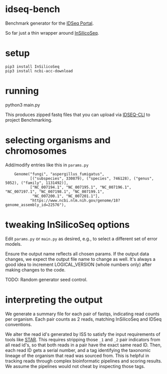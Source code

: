 # idseq-bench
Benchmark generator for the [IDSeq Portal](https://idseq.net).

So far just a thin wrapper around [InSilicoSeq](https://insilicoseq.readthedocs.io/en/latest/).

# setup
```
pip3 install InSilicoSeq
pip3 install ncbi-acc-download
```

# running
python3 main.py

This produces zipped fastq files that you can upload via [IDSEQ-CLI](https://github.com/chanzuckerberg/idseq-cli)
to project Benchmarking.


# selecting organisms and chromosomes
Add/modify entries like this in `params.py`
```
    Genome("fungi", "aspergillus_fumigatus",
           [("subspecies", 330879), ("species", 746128), ("genus", 5052), ("family", 1131492)],
           ["NC_007194.1", "NC_007195.1", "NC_007196.1", "NC_007197.1", "NC_007198.1", "NC_007199.1",
            "NC_007200.1", "NC_007201.1"],
           "https://www.ncbi.nlm.nih.gov/genome/18?genome_assembly_id=22576"),
```

# tweaking InSilicoSeq options
Edit `params.py` or `main.py` as desired, e.g., to select a different set of error models.

Ensure the output name reflects all chosen params.  If the output data changes,
we expect the output file name to change as well.  It's always a good idea to increment
LOGICAL_VERSION (whole numbers only) after making changes to the code.

TODO:  Random generator seed control.

# interpreting the output
We generate a summary file for each pair of fastqs, indicating read counts per organism.  Each pair
counts as 2 reads, matching InSilicoSeq and IDSeq conventions.

We alter the read id's generated by ISS to satisfy the input requirements of tools like [STAR](https://github.com/alexdobin/STAR).
This requires stripping those `_1` and `_2` pair indicators from all read id's, so that both reads in a pair have the exact same
read ID.  Then, each read ID gets a serial number, and a tag identifying the taxonomic lineage of the organism
that read was sourced from.  This is helpful in tracking reads through complex bioinformatic pipelines and
scoring results.  We assume the pipelines would not cheat by inspecting those tags.
